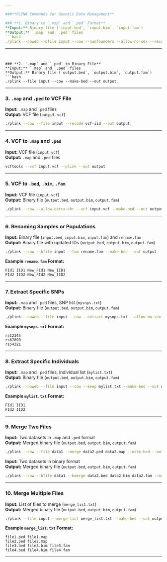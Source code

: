 ```yaml
---

###**PLINK Commands for Genetic Data Management**

### **1. Binary to `.map` and `.ped` Format**
**Input:** Binary file (`input.bed`, `input.bim`, `input.fam`)  
**Output:** `.map` and `.ped` files  
```bash
./plink --noweb --bfile input --cow --nonfounders --allow-no-sex --recode --out output
```

---
```


### **2. `.map` and `.ped` to Binary File**
**Input:** `.map` and `.ped` files  
**Output:** Binary file (`output.bed`, `output.bim`, `output.fam`)  
```bash
./plink --file input --cow --make-bed --out output
```

---

### **3. `.map` and `.ped` to VCF File**
**Input:** `.map` and `.ped` files  
**Output:** VCF file (`output.vcf`)  
```bash
./plink --cow --file input --recode vcf-iid --out output
```

---

### **4. VCF to `.map` and `.ped`**
**Input:** VCF file (`input.vcf`)  
**Output:** `.map` and `.ped` files  
```bash
vcftools --vcf input.vcf --plink --out output
```

---

### **5. VCF to `.bed`, `.bim`, `.fam`**
**Input:** VCF file (`input.vcf`)  
**Output:** Binary file (`output.bed`, `output.bim`, `output.fam`)  
```bash
./plink --cow --allow-extra-chr --vcf input.vcf --make-bed --out output
```

---

### **6. Renaming Samples or Populations**
**Input:** Binary file (`input.bed`, `input.bim`, `input.fam`) and `rename.fam`  
**Output:** Binary file with updated IDs (`output.bed`, `output.bim`, `output.fam`)  
```bash
./plink --cow --bfile input --fam rename.fam --make-bed --out output
```

**Example `rename.fam` Format:**  
```plaintext
FId1 IID1 New_FId1 New_IID1
FId2 IID2 New_FId2 New_IID2
```

---

### **7. Extract Specific SNPs**
**Input:** `.map` and `.ped` files, SNP list (`mysnps.txt`)  
**Output:** Binary file (`output.bed`, `output.bim`, `output.fam`)  
```bash
./plink --noweb --file input --cow --extract mysnps.txt --allow-no-sex --make-bed --out output
```

**Example `mysnps.txt` Format:**  
```plaintext
rs12345
rs67890
rs54321
```

---

### **8. Extract Specific Individuals**
**Input:** `.map` and `.ped` files, individual list (`mylist.txt`)  
**Output:** Binary file (`output.bed`, `output.bim`, `output.fam`)  
```bash
./plink --noweb --file input --cow --keep mylist.txt --make-bed --out output
```

**Example `mylist.txt` Format:**  
```plaintext
FId1 IID1
FId2 IID2
```

---

### **9. Merge Two Files**
**Input:** Two datasets in `.map` and `.ped` format  
**Output:** Merged binary file (`output.bed`, `output.bim`, `output.fam`)  
```bash
./plink --cow --file data1 --merge data2.ped data2.map --make-bed --out output
```

**Input:** Two datasets in binary format  
**Output:** Merged binary file (`output.bed`, `output.bim`, `output.fam`)  
```bash
./plink --cow --bfile data1 --bmerge data2.bed data2.bim data2.fam --make-bed --out output
```

---

### **10. Merge Multiple Files**
**Input:** List of files to merge (`merge_list.txt`)  
**Output:** Merged binary file (`output.bed`, `output.bim`, `output.fam`)  
```bash
./plink --file input --merge-list merge_list.txt --make-bed --out output
```

**Example `merge_list.txt` Format:**  
```plaintext
file1.ped file1.map
file2.ped file2.map
file3.bed file3.bim file3.fam
file4.bed file4.bim file4.fam
```

---
```
